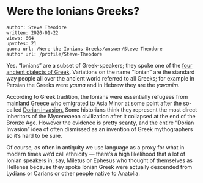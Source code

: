 # Were the Ionians Greeks?

	author: Steve Theodore
	written: 2020-01-22
	views: 664
	upvotes: 21
	quora url: /Were-the-Ionians-Greeks/answer/Steve-Theodore
	author url: /profile/Steve-Theodore


Yes. “Ionians” are a subset of Greek-speakers; they spoke one of the [four ancient dialects of Greek](https://en.wikipedia.org/wiki/Ancient_Greek_dialects). Variations on the name “Ionian” are the standard way people all over the ancient world referred to all Greeks; for example in Persian the Greeks were _yauna_  and in Hebrew they are the _yavanim._ 

According to Greek tradition, the Ionians were essentially refugees from mainland Greece who emigrated to Asia Minor at some point after the so-called [Dorian invasion.](https://en.wikipedia.org/wiki/Dorian_invasion) Some historians think they represent the most direct inheritors of the Myceneaean civilization after it collapsed at the end of the Bronze Age. However the evidence is pretty scanty, and the entire “Dorian Invasion” idea of often dismissed as an invention of Greek mythographers so it’s hard to be sure.

Of course, as often in antiquity we use language as a proxy for what in modern times we’d call ethnicity — there’s a high likelihood that a lot of Ionian speakers in, say, Miletus or Ephesus who thought of themselves as Hellenes because they spoke Ionian Greek were actually descended from Lydians or Carians or other people native to Anatolia.

